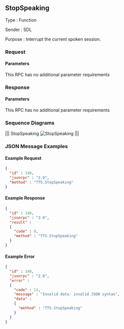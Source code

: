 ## StopSpeaking

Type
: Function

Sender
: SDL

Purpose
: Interrupt the current spoken session.

### Request

#### Parameters

This RPC has no additional parameter requirements

### Response

#### Parameters

This RPC has no additional parameter requirements

### Sequence Diagrams
|||
StopSpeaking
![StopSpeaking](./assets/StopSpeaking.png)
|||

### JSON Message Examples

#### Example Request

```json
{
  "id" : 148,
  "jsonrpc" : "2.0",
  "method" : "TTS.StopSpeaking"
}
```

#### Example Response

```json
{
  "id" : 148,
  "jsonrpc" : "2.0",
  "result" :
  {
    "code" : 0,
    "method" : "TTS.StopSpeaking"
  }
}
```

#### Example Error

```json
{
  "id" : 148,
  "jsonrpc" : "2.0",
  "error" :
  {
    "code" : 11,
    "message" : "Invalid data: invalid JSON syntax",
    "data" :
    {
      "method" : "TTS.StopSpeaking"
    }
  }
}
```
